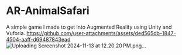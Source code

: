 # AR-AnimalSafari
A simple game I made to get into Augmented Reality using Unity and Vuforia.
https://github.com/user-attachments/assets/ded565db-1847-4504-aaff-d69487843ead
![Uploading Screenshot 2024-11-13 at 12.20.20 PM.png…]()
